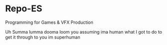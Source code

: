 # Repo-ES
Programming for Games &amp; VFX Production

Uh Summa lumma dooma loom you assuming ima human what I got to do to get it through to you im superhuman 